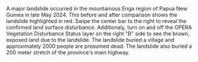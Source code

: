 A major landslide occurred in the mountainous Enga region of Papua New Guinea in late May 2024. This before and after comparison shows the landslide highlighted in red. Swipe the center bar to the right to reveal the confirmed land surface disturbance. Additionaly, turn on and off the OPERA Vegetation Disturbance Status layer on the right "B" side to see the brown, exposed land due to the landslide. The landslide buried a village and approximately 2000 people are presumed dead. The landslide also buried a 200 meter stretch of the province's main highway.